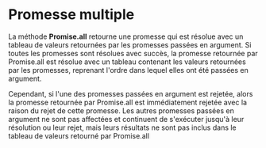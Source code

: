 # Promesse multiple

La méthode **Promise.all** retourne une promesse qui est résolue avec un tableau de valeurs retournées par les promesses passées en argument. Si toutes les promesses sont résolues avec succès, la promesse retournée par Promise.all est résolue avec un tableau contenant les valeurs retournées par les promesses, reprenant l'ordre dans lequel elles ont été passées en argument.


Cependant, si l'une des promesses passées en argument est rejetée, alors la promesse retournée par Promise.all est immédiatement rejetée avec la raison du rejet de cette promesse. Les autres promesses passées en argument ne sont pas affectées et continuent de s'exécuter jusqu'à leur résolution ou leur rejet, mais leurs résultats ne sont pas inclus dans le tableau de valeurs retourné par Promise.all

